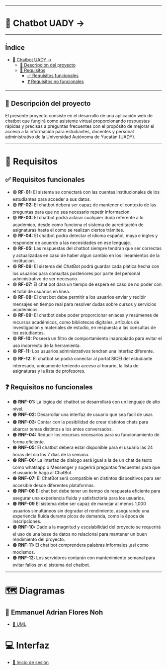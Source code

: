  ---

# 🚀 Chatbot UADY -> 
___
## Índice
- [🚀 Chatbot UADY -\>](#-chatbot-uady--)
  - [🧾 Descripción del proyecto](#-descripción-del-proyecto)
  - [🎯 Requisitos](#-requisitos)
    - [✅ Requisitos funcionales](#-requisitos-funcionales)
    - [❓ Requisitos no funcionales](#-requisitos-no-funcionales)

---
## 🧾 Descripción del proyecto

El presente proyecto consiste en el desarrollo de una aplicación web de chatbot que fungirá como asistente virtual proporcionando respuestas rápidas y precisas a preguntas frecuentes con el propósito de mejorar el acceso a la información para estudiantes, docentes y personal administrativo de la Universidad Autónoma de Yucatán (UADY).

___
# 🎯 Requisitos

## ✅ Requisitos funcionales
- 🟢 **RF-01:** El sistema se conectará con las cuentas institucionales de los estudiantes para acceder a sus datos.
- 🟢 **RF-02:** El chatbot debera ser capaz de mantener el contexto de las preguntas para que no sea necesario repetir informacion.
- 🟢 **RF-03:** El chatbot podrá aclarar cualquier duda referente a lo académico, desde como funciona el sistema de acreditación de asignaturas hasta el como se realizan ciertos trámites.
- 🟢 **RF-04:** El chatbot podra detectar el idioma español, maya e ingles y responder de acuerdo a las necesidades en ese lenguaje.
- 🟢 **RF-05:** Las respuestas del chatbot siempre tendran que ser correctas y actualizadas en caso de haber algun cambio en los lineamientos de la institucion.
- 🟢 **RF-06:** El sistema del ChatBot podrá guardar cada plática hecha con los usuarios para consultas posteriores por parte del personal administrativo de ser necesario.
- 🟢 **RF-07:** El chat bot dara un tiempo de espera en caso de no poder con el total de usuarios en linea.
- 🟢 **RF-08:** El chat bot debe permitir a los usuarios enviar y recibir mensajes en tiempo real para resolver dudas sobre cursos y servicios académicos.
- 🟢 **RF-09:** El chatbot debe poder proporcionar enlaces y resúmenes de recursos académicos, como bibliotecas digitales, artículos de investigación y materiales de estudio, en respuesta a las consultas de los estudiantes.
- 🟢 **RF-10:** Poseerá un filtro de comportamiento inapropiado para evitar el uso incorrecto de la herramienta.
- 🟢 **RF-11:** Los usuarios administrativos tendran una interfaz diferente.
- 🟢 **RF-12:** El chatbot se podrá conectar al portal SICEI del estudiante interesado, unicamente teniendo acceso al horario, la lista de asignaturas y la lista de profesores.

   
## ❓ Requisitos no funcionales 
- 🟠 **RNF-01:** La lógica del chatbot se desarrollará con un lenguaje de alto nivel.
- 🟠 **RNF-02:** Desarrollar una interfaz de usuario que sea facil de usar.
- 🟠 **RNF-03:** Contar con la posibilidad de crear distintos chats para abarcar temas distintos a los antes conversados.
- 🟠 **RNF-04:** Reducir los recursos necesarios para su funcionamiento de forma eficiente.
- 🟠 **RNF-05:** El chatbot debera estar disponible para el usuario las 24 horas del dia los 7 dias de la semana.
- 🟠 **RNF-06:** La interfaz de dialogo será igual a la de un chat de texto como whatsapp o Messenger y sugerirá preguntas frecuentes
para que el usuario le haga al ChatBot.
- 🟠 **RNF-07:** El ChatBot será compatible en distintos dispositivos para ser accesible desde diferentes plataformas.
- 🟠 **RNF-08** El chat bot debe tener un tiempo de respuesta eficiente para asegurar una experiencia fluida y satisfactoria para los usuarios.
- 🟠 **RNF-09** El sistema debe ser capaz de manejar al menos 1,000 usuarios simultáneos sin degradar el rendimiento, asegurando una experiencia fluida durante picos de demanda, como la época de inscripciones.
- 🟠 **RNF-10:** Dado a la magnitud y escalabilidad del proyecto se requerirá el uso de una base de datos no relacional para mantener un buen rendimiento del proyecto.
- 🟠 **RNF-11:** El chat bot comprendera palabras informales ,asi como modismos.
- 🟠 **RNF-12:** Los servidores contarán con mantenimiento semanal para evitar fallos en el sistema del chatbot.
---

# 🗺️ Diagramas

## 🔹 Emmanuel Adrian Flores Noh
* [🔶 UML](./Diagramas/Emmanuel/DiseñoDatos.MD)

# 💻 Interfaz

* [🔑 Inicio de sesión](./Interfaz/Emmanuel/README.MD)